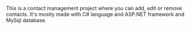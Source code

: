 This is a contact management project where you can add, edit or remove contacts.
It's mostly made with C# language and ASP.NET framework and MySql database.
